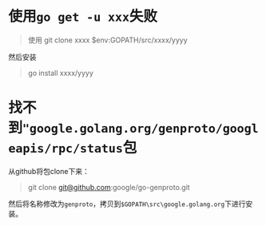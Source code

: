 # 使用`go get -u xxx`失败
> 使用 git clone xxxx $env:GOPATH/src/xxxx/yyyy

然后安装
> go install xxxx/yyyy

# 找不到`"google.golang.org/genproto/googleapis/rpc/status`包
从github将包clone下来：
> git clone git@github.com:google/go-genproto.git

然后将名称修改为`genproto`，拷贝到`$GOPATH\src\google.golang.org`下进行安装。
